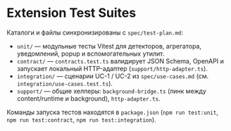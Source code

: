 # Extension Test Suites

Каталоги и файлы синхронизированы с `spec/test-plan.md`:

- `unit/` — модульные тесты Vitest для детекторов, агрегатора, уведомлений, popup и вспомогательных утилит.
- `contract/` — `contracts.test.ts` валидирует JSON Schema, OpenAPI и запускает локальный HTTP-адаптер (`support/http-adapter.ts`).
- `integration/` — сценарии UC-1 / UC-2 из `spec/use-cases.md` (см. `integration/use-cases.test.ts`).
- `support/` — общие хелперы: `background-bridge.ts` (линк между content/runtime и background), `http-adapter.ts`.

Команды запуска тестов находятся в `package.json` (`npm run test:unit`, `npm run test:contract`, `npm run test:integration`).
